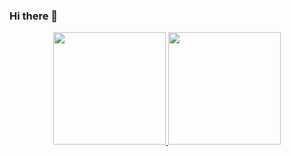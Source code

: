 ### Hi there 👋
<div align="center">
  <a href="https://github.com/yannpacheco">
  <img height="180em" src="https://github-readme-stats.vercel.app/api?username=yannpacheco&show_icons=true&theme=cobalt2&include_all_commits=true&count_private=true"/>
  <img height="180em" src="https://github-readme-stats.vercel.app/api/top-langs/?username=yannpacheco&layout=compact&langs_count=7&theme=cobalt2"/>
</div>
  
